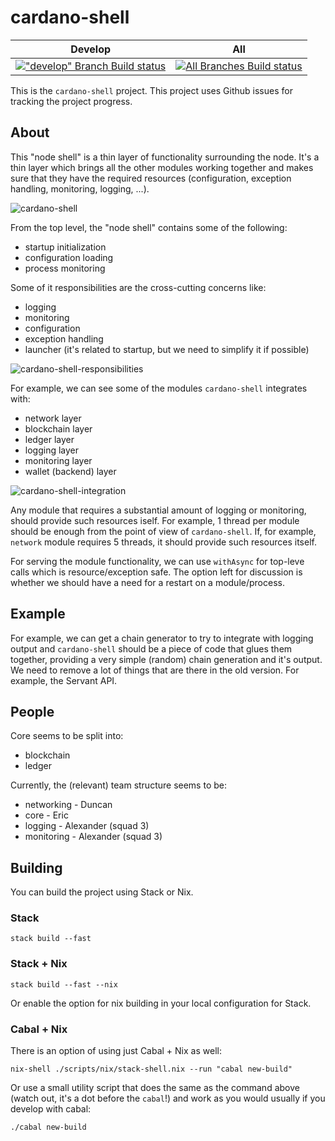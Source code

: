 # cardano-shell


| Develop	| All   |
|---		|---	|
| [!["develop" Branch Build status](https://badge.buildkite.com/5e4cd5ff2fd87975136914d037c409618deb4d8ed6579f8635.svg?branch=develop)](https://buildkite.com/input-output-hk/cardano-shell) | [![All Branches Build status](https://badge.buildkite.com/5e4cd5ff2fd87975136914d037c409618deb4d8ed6579f8635.svg)](https://buildkite.com/input-output-hk/cardano-shell) |

This is the `cardano-shell` project.
This project uses Github issues for tracking the project progress.

## About

This "node shell" is a thin layer of functionality surrounding the node.
It's a thin layer which brings all the other modules working together and makes sure that they have the required resources (configuration, exception handling, monitoring, logging, ...).

![cardano-shell](https://user-images.githubusercontent.com/6264437/47286557-70baf200-d5ef-11e8-8fe7-8584a9d6ae44.jpg)

From the top level, the "node shell" contains some of the following:
- startup initialization
- configuration loading
- process monitoring

Some of it responsibilities are the cross-cutting concerns like:
- logging
- monitoring
- configuration
- exception handling
- launcher (it's related to startup, but we need to simplify it if possible)

![cardano-shell-responsibilities](https://user-images.githubusercontent.com/6264437/47286789-736a1700-d5f0-11e8-9056-514101b237f0.jpg)

For example, we can see some of the modules `cardano-shell` integrates with:
- network layer
- blockchain layer
- ledger layer
- logging layer
- monitoring layer
- wallet (backend) layer

![cardano-shell-integration](https://user-images.githubusercontent.com/6264437/47286815-88df4100-d5f0-11e8-92a7-c807b6d3b47a.jpg)


Any module that requires a substantial amount of logging or monitoring, should provide such resources iself.
For example, 1 thread per module should be enough from the point of view of `cardano-shell`.
If, for example, `network` module requires 5 threads, it should provide such resources itself.

For serving the module functionality, we can use `withAsync` for top-leve calls which is resource/exception safe.
The option left for discussion is whether we should have a need for a restart on a module/process.

## Example

For example, we can get a chain generator to try to integrate with logging output and `cardano-shell` should be a piece of code that glues them together, providing a very simple (random) chain generation and it's output.
We need to remove a lot of things that are there in the old version. For example, the Servant API.

## People

Core seems to be split into:
- blockchain
- ledger

Currently, the (relevant) team structure seems to be:
- networking    - Duncan
- core          - Eric
- logging       - Alexander (squad 3)
- monitoring    - Alexander (squad 3)

## Building

You can build the project using Stack or Nix.

### Stack

```
stack build --fast
```

### Stack + Nix

```
stack build --fast --nix
```

Or enable the option for nix building in your local configuration for Stack.

### Cabal + Nix

There is an option of using just Cabal + Nix as well:
```
nix-shell ./scripts/nix/stack-shell.nix --run "cabal new-build"
```

Or use a small utility script that does the same as the command above (watch out, it's a dot before the `cabal`!) and work as you would usually if you develop with cabal:
```
./cabal new-build
```





